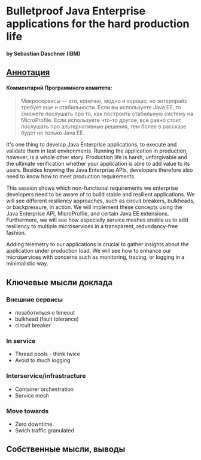# Bulletproof Java Enterprise applications for the hard production life
#### by Sebastian Daschner (IBM)

## [Аннотация](https://jpoint.ru/talks/c5srr3uywos62ewokgii0/)
#### Комментарий Программного комитета:
> Микросервисы — это, конечно, модно и хорошо, но энтерпрайз требует еще и стабильности. Если вы используете Java EE, то сможете послушать про то, как построить стабильную систему на MicroProfile. Если используете что-то другое, все равно стоит послушать про альтернативные решения, тем более в рассказе будет не только Java EE.

It's one thing to develop Java Enterprise applications, to execute and validate them in test environments. Running the application in production, however, is a whole other story. Production life is harsh, unforgivable and the ultimate verification whether your application is able to add value to its users. Besides knowing the Java Enterprise APIs, developers therefore also need to know how to meet production requirements.

This session shows which non-functional requirements we enterprise developers need to be aware of to build stable and resilient applications. We will see different resiliency approaches, such as circuit breakers, bulkheads, or backpressure, in action. We will implement these concepts using the Java Enterprise API, MicroProfile, and certain Java EE extensions. Furthermore, we will see how especially service meshes enable us to add resiliency to multiple microservices in a transparent, redundancy-free fashion.

Adding telemetry to our applications is crucial to gather insights about the application under production load. We will see how to enhance our microservices with concerns such as monitoring, tracing, or logging in a minimalistic way.

## Ключевые мысли доклада
### Внешние сервисы
- позаботиться о timeout
- bulkhead (fault tolerance)
- circuit breaker

### In service
* Thread pools - think twice
* Avoid to much logging

### Interservice/infrastracture
* Container orchestration
* Service mesh

### Move towards
* Zero downtime.
* Swich traffic granulated

## Собственные мысли, выводы
